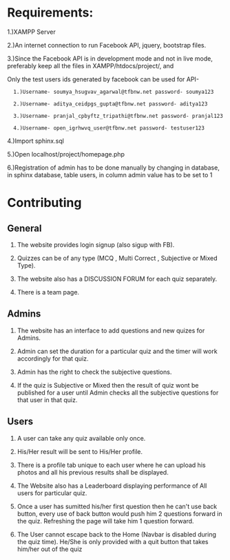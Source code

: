 # Requirements:

1.)XAMPP Server

2.)An internet connection to run Facebook API, jquery, bootstrap files.

3.)Since the Facebook API is in development mode and not in live mode, preferably keep all the files in XAMPP/htdocs/project/, and

Only the test users ids generated by facebook can be used for API-
   
      1.)Username- soumya_hsugvav_agarwal@tfbnw.net password- soumya123
   
      2.)Username- aditya_ceidpgs_gupta@tfbnw.net password- aditya123
   
      3.)Username- pranjal_cpbyftz_tripathi@tfbnw.net password- pranjal123
     
      4.)Username- open_igrhwvq_user@tfbnw.net password- testuser123
     
4.)Import sphinx.sql

5.)Open localhost/project/homepage.php

6.)Registration of admin has to be done manually by changing in database, in sphinx database, table users, in column admin value has to be set to 1


# Contributing

## General 

1) The website provides login signup (also sigup with FB).

2) Quizzes can be of any type (MCQ , Multi Correct , Subjective or Mixed Type).

3) The website also has a DISCUSSION FORUM for each quiz separately.

4) There is a team page.

## Admins

1) The website has an interface to add questions and new quizes for Admins.

2) Admin can set the duration for a particular quiz and the timer will work accordingly for that quiz.

3) Admin has the right to check the subjective questions.

4) If the quiz is Subjective or Mixed then the result of quiz wont be published for a user until Admin checks all the subjective questions for that user in that quiz.

## Users

1) A user can take any quiz available only once.

2) His/Her result will be sent to His/Her profile.

3) There is a profile tab unique to each user where he can upload his photos and all his previous results shall be displayed.

4) The Website also has a Leaderboard displaying performance of All users for particular quiz.

5) Once a user has sumitted his/her first question then he can't use back button, every use of back button would push him 2 questions forward in the quiz. Refreshing the page will take him 1 question forward.

6) The User cannot escape back to the Home (Navbar is disabled during the quiz time). He/She is only provided with a quit button that takes him/her out of the quiz


